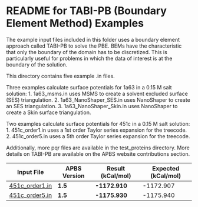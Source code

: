 README for TABI-PB (Boundary Element Method) Examples
=====================================================

The example input files included in this folder uses a boundary element approach called
TABI-PB to solve the PBE. BEMs have the characteristic that only the boundary of the 
domain has to be discretized. This is particularly useful for problems in which the data
of interest is at the boundary of the solution.

This directory contains five example .in files.

Three examples calculate surface potentials for 1a63 in a 0.15 M salt solution:
        1. 1a63_msms.in uses MSMS to create a solvent excluded surface (SES) triangulation.
        2. 1a63_NanoShaper_SES.in uses NanoShaper to create an SES triangulation.
        3. 1a63_NanoShaper_Skin.in uses NanoShaper to create a Skin surface triangulation.

Two examples calculate surface potentials for 451c in a 0.15 M salt solution:
        1. 451c_order1.in uses a 1st order Taylor series expansion for the treecode.
        2. 451c_order5.in uses a 5th order Taylor series expansion for the treecode.

Additionally, more pqr files are available in the test_proteins directory.
More details on TABI-PB are available on the APBS website contributions section.

Input File| APBS Version| Result (kCal/mol) | Expected (kCal/mol)
---|---|---|---
[451c_order1.in](451c_order1.in)| **1.5**| **-1172.910**| -1172.907
[451c_order5.in](451c_order5.in)| **1.5**| **-1175.930**| -1175.940